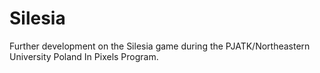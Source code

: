 # Silesia
Further development on the Silesia game during the PJATK/Northeastern University Poland In Pixels Program.
